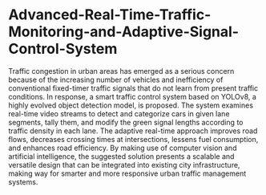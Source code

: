 # Advanced-Real-Time-Traffic-Monitoring-and-Adaptive-Signal-Control-System
 Traffic congestion in urban areas has emerged as a 
serious concern because of the increasing number of vehicles and 
inefficiency of conventional fixed-timer traffic signals that do not 
learn from present traffic conditions. In response, a smart traffic 
control system based on YOLOv8, a highly evolved object 
detection model, is proposed. The system examines real-time video 
streams to detect and categorize cars in given lane segments, tally 
them, and modify the green signal lengths according to traffic 
density in each lane. The adaptive real-time approach improves 
road flows, decreases crossing times at intersections, lessens fuel 
consumption, and enhances road efficiency. By making use of 
computer vision and artificial intelligence, the suggested solution 
presents a scalable and versatile design that can be integrated into 
existing city infrastructure, making way for smarter and more 
responsive urban traffic management systems. 
